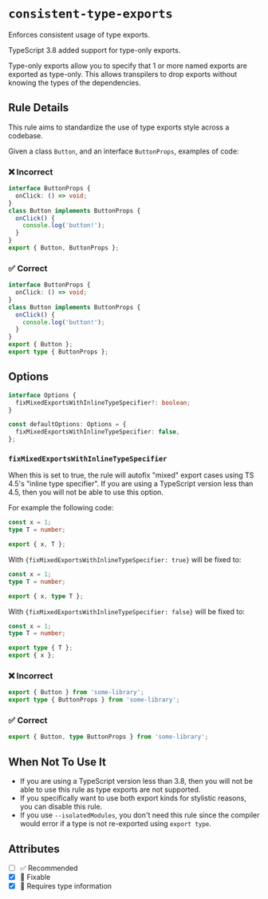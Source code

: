 # `consistent-type-exports`

Enforces consistent usage of type exports.

TypeScript 3.8 added support for type-only exports.

Type-only exports allow you to specify that 1 or more named exports are exported as type-only. This allows
transpilers to drop exports without knowing the types of the dependencies.

## Rule Details

This rule aims to standardize the use of type exports style across a codebase.

Given a class `Button`, and an interface `ButtonProps`, examples of code:

### ❌ Incorrect

```ts
interface ButtonProps {
  onClick: () => void;
}
class Button implements ButtonProps {
  onClick() {
    console.log('button!');
  }
}
export { Button, ButtonProps };
```

### ✅ Correct

```ts
interface ButtonProps {
  onClick: () => void;
}
class Button implements ButtonProps {
  onClick() {
    console.log('button!');
  }
}
export { Button };
export type { ButtonProps };
```

## Options

```ts
interface Options {
  fixMixedExportsWithInlineTypeSpecifier?: boolean;
}

const defaultOptions: Options = {
  fixMixedExportsWithInlineTypeSpecifier: false,
};
```

### `fixMixedExportsWithInlineTypeSpecifier`

When this is set to true, the rule will autofix "mixed" export cases using TS 4.5's "inline type specifier".
If you are using a TypeScript version less than 4.5, then you will not be able to use this option.

For example the following code:

```ts
const x = 1;
type T = number;

export { x, T };
```

With `{fixMixedExportsWithInlineTypeSpecifier: true}` will be fixed to:

```ts
const x = 1;
type T = number;

export { x, type T };
```

With `{fixMixedExportsWithInlineTypeSpecifier: false}` will be fixed to:

```ts
const x = 1;
type T = number;

export type { T };
export { x };
```

<!--tabs-->

### ❌ Incorrect

```ts
export { Button } from 'some-library';
export type { ButtonProps } from 'some-library';
```

### ✅ Correct

```ts
export { Button, type ButtonProps } from 'some-library';
```

## When Not To Use It

- If you are using a TypeScript version less than 3.8, then you will not be able to use this rule as type exports are not supported.
- If you specifically want to use both export kinds for stylistic reasons, you can disable this rule.
- If you use `--isolatedModules`, you don't need this rule since the compiler would error if a type is not re-exported using `export type`.

## Attributes

- [ ] ✅ Recommended
- [x] 🔧 Fixable
- [x] 💭 Requires type information

